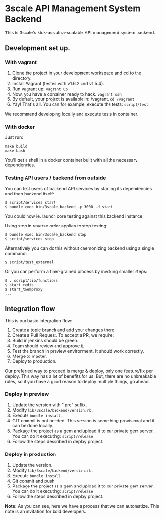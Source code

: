 # 3scale API Management System Backend

This is 3scale's kick-ass ultra-scalable API management system backend.

## Development set up.

### With vagrant

1. Clone the project in your development workspace and cd to the directory.
2. Install Vagrant (tested with v1.6.2 and v1.5.4).
3. Run vagrant up: `vagrant up`
4. Now, you have a container ready to hack. `vagrant ssh`
5. By default, your project is available in: /vagrant. `cd /vagrant`
6. Yay! That's all. You can for example, execute the tests: `script/test`.

We recommend developing locally and execute tests in container.

### With docker

Just run:

```
make build
make bash
```

You'll get a shell in a docker container built with all the necessary
dependencies.

### Testing API users / backend from outside

You can test users of backend API services by starting its dependencies and then backend itself:
```
$ script/services start
$ bundle exec bin/3scale_backend -p 3000 -d start
```
You could now ie. launch core testing against this backend instance.

Using stop in reverse order applies to stop testing:
```
$ bundle exec bin/3scale_backend stop
$ script/services stop
```

Alternatively you can do this without daemonizing backend using a single command:
```
$ script/test_external
```
Or you can perform a finer-grained process by invoking smaller steps:
```
$ . script/lib/functions
$ start_redis
$ start_twemproxy
...
```

## Integration flow

This is our basic integration flow:

1. Create a topic branch and add your changes there.
2. Create a Pull Request. To accept a PR, we require:
  1. Build in jenkins should be green.
  2. Team should review and approve it.
  3. Test the branch in preview environment. It should work correctly.
3. Merge to master.
4. Deploy to production.

Our preferred way to proceed is merge & deploy, only one feature/fix per deploy. This way has a lot of benefits for us.
But, there are no unbreakable rules, so if you have a good reason to deploy multiple things, go ahead.

### Deploy in preview

1. Update the version with ".pre" suffix.
  1. Modify `lib/3scale/backend/version.rb`.
  2. Execute `bundle install`.
  3. GIT commit is not needed. This version is something provisional and it can be done locally.
2. Package the project as a gem and upload it to our private gem server.
You can do it executing: `script/release`
3. Follow the steps described in deploy project.

### Deploy in production

1. Update the version.
  1. Modify `lib/3scale/backend/version.rb`.
  2. Execute `bundle install`.
  3. Git commit and push.
2. Package the project as a gem and upload it to our private gem server.
You can do it executing: `script/release`
3. Follow the steps described in deploy project.

__Note:__ As you can see, here we have a process that we can automatize. This note is an invitation for bold developers.

